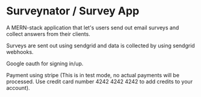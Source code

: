 # Surveynator / Survey App

A MERN-stack application that let's users send out email surveys and collect answers from their clients. 

Surveys are sent out using sendgrid and data is collected by using sendgrid webhooks. 

Google oauth for signing in/up.

Payment using stripe (This is in test mode, no actual payments will be processed. Use credit card number 4242 4242 4242 to add credits to your account).
